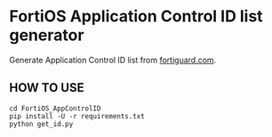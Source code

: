 # FortiOS Application Control ID list generator
Generate Application Control ID list from [fortiguard.com](https://fortiguard.com/appcontrol).

## HOW TO USE
```
cd FortiOS_AppControlID
pip install -U -r requirements.txt
python get_id.py
```
